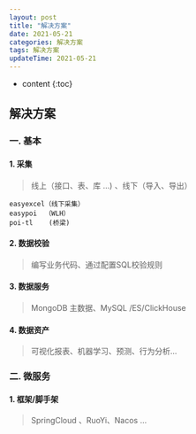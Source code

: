 ```yaml
---
layout: post
title: "解决方案"
date: 2021-05-21
categories: 解决方案
tags: 解决方案
updateTime: 2021-05-21
---
```


* content
{:toc}

## 解决方案

### 一. 基本

#### 1. 采集

> 线上（接口、表、库 ...) 、线下（导入、导出）

```
easyexcel（线下采集）
easypoi  （WLH）
poi-tl    (桥梁)
```



#### 2.  数据校验

> 编写业务代码、通过配置SQL校验规则



#### 3. 数据服务

> MongoDB 主数据、MySQL /ES/ClickHouse



#### 4. 数据资产

> 可视化报表、机器学习、预测、行为分析...



### 二. 微服务

#### 1. 框架/脚手架

> SpringCloud 、RuoYi、Nacos ...